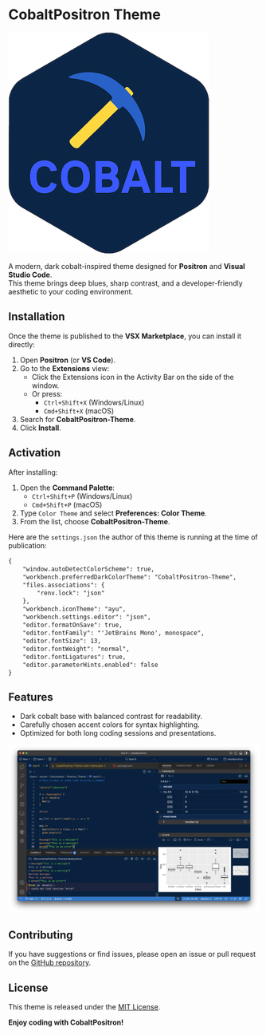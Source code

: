 # CobaltPositron Theme

![Cobalt Theme Logo](icon.png)

A modern, dark cobalt-inspired theme designed for **Positron** and **Visual Studio Code**.  
This theme brings deep blues, sharp contrast, and a developer-friendly aesthetic to your coding environment.

## Installation

Once the theme is published to the **VSX Marketplace**, you can install it directly:

1. Open **Positron** (or **VS Code**).
2. Go to the **Extensions** view:
   - Click the Extensions icon in the Activity Bar on the side of the window.
   - Or press:
     - `Ctrl+Shift+X` (Windows/Linux)  
     - `Cmd+Shift+X` (macOS)
3. Search for **CobaltPositron-Theme**.
4. Click **Install**.

## Activation

After installing:

1. Open the **Command Palette**:
   - `Ctrl+Shift+P` (Windows/Linux)  
   - `Cmd+Shift+P` (macOS)
2. Type `Color Theme` and select **Preferences: Color Theme**.
3. From the list, choose **CobaltPositron-Theme**.

Here are the `settings.json` the author of this theme is running at the time of publication:

```
{
    "window.autoDetectColorScheme": true,
    "workbench.preferredDarkColorTheme": "CobaltPositron-Theme",
    "files.associations": {
        "renv.lock": "json"
    },
    "workbench.iconTheme": "ayu",
    "workbench.settings.editor": "json",
    "editor.formatOnSave": true,
    "editor.fontFamily": "'JetBrains Mono', monospace",
    "editor.fontSize": 13,
    "editor.fontWeight": "normal",
    "editor.fontLigatures": true,
    "editor.parameterHints.enabled": false
}
```

## Features

- Dark cobalt base with balanced contrast for readability.  
- Carefully chosen accent colors for syntax highlighting.  
- Optimized for both long coding sessions and presentations.  

![Example of how the IDE looks.](example.png)


## Contributing

If you have suggestions or find issues, please open an issue or pull request on the [GitHub repository](https://github.com/carsonslater/cobaltpositron).



## License

This theme is released under the [MIT License](LICENSE).  


**Enjoy coding with CobaltPositron!**


